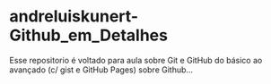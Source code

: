 # andreluiskunert-Github_em_Detalhes
Esse repositorio é voltado para aula sobre Git e GitHub do básico ao avançado (c/ gist e GitHub Pages) sobre Github... 
